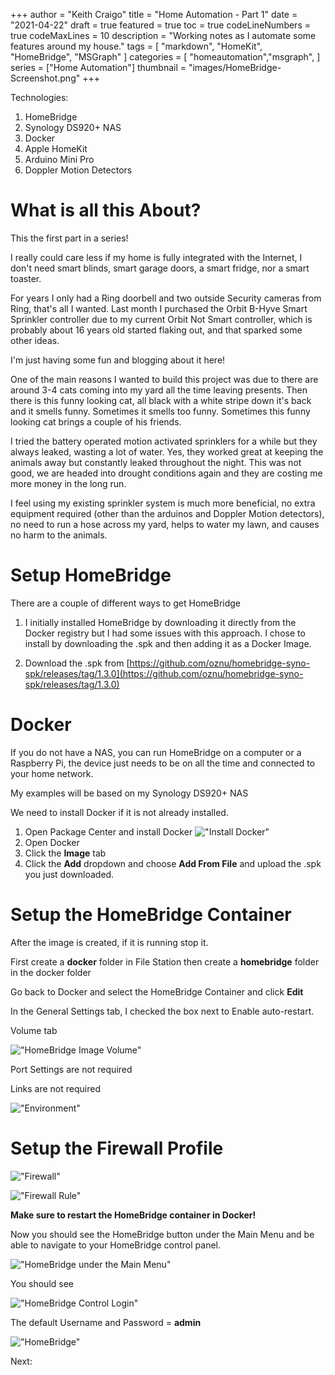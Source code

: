 +++
author = "Keith Craigo"
title = "Home Automation - Part 1"
date = "2021-04-22"
draft = true
featured = true
toc = true
codeLineNumbers = true
codeMaxLines = 10
description = "Working notes as I automate some features around my house."
tags = [
    "markdown",
    "HomeKit",
    "HomeBridge",
    "MSGraph"
]
categories = [
    "homeautomation","msgraph",
]
series = ["Home Automation"]
thumbnail = "images/HomeBridge-Screenshot.png"
+++

Technologies:

1. HomeBridge
2. Synology DS920+ NAS
3. Docker
3. Apple HomeKit
5. Arduino Mini Pro
6. Doppler Motion Detectors

# What is all this About?

This the first part in a series!

I really could care less if my home is fully integrated with the Internet, I don't need smart blinds, smart garage doors, a smart fridge, nor a smart toaster. 

For years I only had a Ring doorbell and two outside Security cameras from Ring, that's all I wanted. Last month I purchased the Orbit B-Hyve Smart Sprinkler controller due to my current Orbit Not Smart controller, which is probably about 16 years old started flaking out, and that sparked some other ideas.

I'm just having some fun and blogging about it here!

One of the main reasons I wanted to build this project was due to there are around 3-4 cats coming into my yard all the time leaving presents. Then there is this funny looking cat, all black with a white stripe down it's back and it smells funny. Sometimes it smells too funny. Sometimes this funny looking cat brings a couple of his friends. 

I tried the battery operated motion activated sprinklers for a while but they always leaked, wasting a lot of water. Yes, they worked great at keeping the animals away but constantly leaked throughout the night. This was not good, we are headed into drought conditions again and they are costing me more money in the long run.

I feel using my existing sprinkler system is much more beneficial, no extra equipment required (other than the arduinos and Doppler Motion detectors), no need to run a hose across my yard, helps to water my lawn, and causes no harm to the animals.

# Setup HomeBridge

There are a couple of different ways to get HomeBridge
1. I initially installed HomeBridge by downloading it directly from the Docker registry but I had some issues with this approach. I chose to install by downloading the .spk and then adding it as a Docker Image.

2. Download the .spk from [https://github.com/oznu/homebridge-syno-spk/releases/tag/1.3.0](https://github.com/oznu/homebridge-syno-spk/releases/tag/1.3.0)

# Docker
If you do not have a NAS, you can run HomeBridge on a computer or a Raspberry Pi, the device just needs to be on all the time and connected to your home network.

My examples will be based on my Synology DS920+ NAS 

We need to install Docker if it is not already installed.
1. Open Package Center and install Docker
!["Install Docker"](/images/tut/HomeKit/Docker-Install.png "Install Docker")
2. Open Docker 
3. Click the **Image** tab
4. Click the **Add** dropdown and choose **Add From File** and upload the .spk you just downloaded.

# Setup the HomeBridge Container

After the image is created, if it is running stop it.

First create a **docker** folder in File Station
then create a **homebridge** folder in the docker folder

Go back to Docker and select the HomeBridge Container and click **Edit**

In the General Settings tab, I checked the box next to Enable auto-restart.

Volume tab 

!["HomeBridge Image Volume"](/images/tut/HomeKit/Homebridge-Image-Volume.png "HomeBridge Image Volume")

Port Settings are not required

Links are not required

!["Environment"](/images/tut/HomeKit/Environment-Settings.png "Environment")

# Setup the Firewall Profile

!["Firewall"](/images/tut/HomeKit/Firewall.png "Firewall")

!["Firewall Rule"](/images/tut/HomeKit/Firewall-Rule.png "Firewall Rule")

**Make sure to restart the HomeBridge container in Docker!**

Now you should see the HomeBridge button under the Main Menu and be able to navigate to your HomeBridge control panel.

!["HomeBridge under the Main Menu"](/images/tut/HomeKit/HomeBridge-Link.png "HomeBridge under the Main Menu")

You should see 

!["HomeBridge Control Login"](/images/tut/HomeKit/HomeBridge-Control-Login.png "HomeBridge Control Login")

The default Username and Password = **admin**

!["HomeBridge"](/images/tut/HomeKit/HomeBridge-Screenshot.png "HomeBridge")

Next: 
